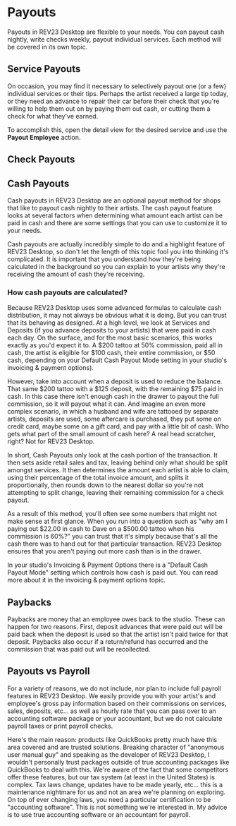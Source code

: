 # Payouts

Payouts in REV23 Desktop are flexible to your needs. You can payout cash nightly, write checks weekly, payout individual services. Each method will be covered in its own topic.

## Service Payouts

On occasion, you may find it necessary to selectively payout one (or a few) individual services or their tips. Perhaps the artist received a large tip today, or they need an advance to repair their car before their check that you're willing to help them out on by paying them out cash, or cutting them a check for what they've earned.

To accomplish this, open the detail view for the desired service and use the **Payout Employee** action.

## Check Payouts

## Cash Payouts

Cash payouts in REV23 Desktop are an optional payout method for shops that like to payout cash nightly to their artists. The cash payout feature looks at several factors when determining what amount each artist can be paid in cash and there are some settings that you can use to customize it to your needs.

Cash payouts are actually incredibly simple to do and a highlight feature of REV23 Desktop, so don't let the length of this topic fool you into thinking it's complicated. It is important that you understand how they're being calculated in the background so you can explain to your artists why they're receiving the amount of cash they're receiving.

### How cash payouts are calculated?
Because REV23 Desktop uses some advanced formulas to calculate cash distribution, it may not always be obvious what it is doing. But you can trust that its behaving as designed. At a high level, we look at Services and Deposits (if you advance deposits to your artists) that were paid in cash each day. On the surface, and for the most basic scenarios, this works exactly as you'd expect it to. A $200 tattoo at 50% commission, paid all in cash, the artist is eligible for $100 cash, their entire commission, or $50 cash, depending on your Default Cash Payout Mode setting in your studio's invoicing & payment options).

However, take into account when a deposit is used to reduce the balance. That same $200 tattoo with a $125 deposit, with the remaining $75 paid in cash. In this case there isn't enough cash in the drawer to payout the full commission, so it will payout what it can. And imagine an even more complex scenario, in which a husband and wife are tattooed by separate artists, deposits are used, some aftercare is purchased, they put some on credit card, maybe some on a gift card, and pay with a little bit of cash. Who gets what part of the small amount of cash here? A real head scratcher, right? Not for REV23 Desktop.

In short, Cash Payouts only look at the cash portion of the transaction. It then sets aside retail sales and tax, leaving behind only what should be split amongst services. It then determines the amount each artist is able to claim, using their percentage of the total invoice amount, and splits it proportionally, then rounds down to the nearest dollar so you're not attempting to split change, leaving their remaining commission for a check payout.

As a result of this method, you'll often see some numbers that might not make sense at first glance. When you run into a question such as "why am I paying out $22.00 in cash to Dave on a $500.00 tattoo when his commission is 60%?" you can trust that it's simply because that's all the cash there was to hand out for that particular transaction. REV23 Desktop ensures that you aren't paying out more cash than is in the drawer.

In your studio's Invoicing & Payment Options there is a "Default Cash Payout Mode" setting which controls how cash is paid out. You can read more about it in the invoicing & payment options topic.

## Paybacks

Paybacks are money that an employee owes back to the studio. These can happen for two reasons. First, deposit advances that were paid out will be paid back when the deposit is used so that the artist isn't paid twice for that deposit. Paybacks also occur if a return/refund has occurred and the commission that was paid out will be recollected.

## Payouts vs Payroll

For a variety of reasons, we do not include, nor plan to include full payroll features in REV23 Desktop. We easily provide you with your artist's and employee's gross pay information based on their commissions on services, sales, deposits, etc... as well as hourly rate that you can pass over to an accounting software package or your accountant, but we do not calculate payroll taxes or print payroll checks.

Here's the main reason: products like QuickBooks pretty much have this area covered and are trusted solutions. Breaking character of "anonymous user manual guy" and speaking as the developer of REV23 Desktop, I wouldn't personally trust packages outside of true accounting packages like QuickBooks to deal with this. We're aware of the fact that some competitors offer these features, but our tax system (at least in the United States) is complex. Tax laws change, updates have to be made yearly, etc... this is a maintenance nightmare for us and not an area we're planning on exploring. On top of ever changing laws, you need a particular certification to be "accounting software". This is not something we're interested in. My advice is to use true accounting software or an accountant for payroll.